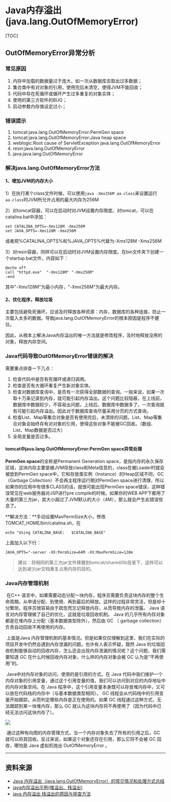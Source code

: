 # Java内存溢出(java.lang.OutOfMemoryError)

[TOC]



## OutOfMemoryError异常分析

### 常见原因

1. 内存中加载的数据量过于庞大，如一次从数据库去取出过多数据；
2. 集合类中有对对象的引用，使用完后未清空，使得JVM不能回收；
3. 代码中存在死循环或循环产生过多重复的对象实体；
4. 使用的第三方软件的BUG；
5. 启动参数内存值设定过小；

### 错误提示

1. tomcat:java.lang.OutOfMemoryError:PermGen space
2. tomcat:java.lang.OutOfMemoryError:Java heap space
3. weblogic:Root cause of ServletException java.lang.OutOfMemoryError
4. resin:java.lang.OutOfMemoryError
5. java:java.lang.OutOfMemoryError

### 解决java.lang.OutOfMemoryError方法

#### 1、增加JVM的内存大小

1）在执行某个class文件时候，可以使用`java -Xmx256M aa.class`来设置运行`aa.class`时JVM所允许占用的最大内存为256M

2）对tomcat容器，可以在启动时对JVM设置内存限度。对tomcat，可以在catalina.bat中添加：

```
set CATALINA_OPTS=-Xms128M -Xmx256M
set JAVA_OPTS=-Xms128M -Xmx256M
```

或者把%CATALINA_OPTS%和%JAVA_OPTS%代替为-Xms128M -Xmx256M

3）对resin容器，同样可以在启动时对JVM设置内存限度。在bin文件夹下创建一个startup.bat文件，内容如下：

```
@echo off
call "httpd.exe"  "-Xms128M" "-Xmx256M"
:end
```

其中"-Xms128M"为最小内存，"-Xmx256M"为最大内存。

#### 2、优化程序，释放垃圾

​	主要包括避免死循环，应该及时释放各种资源：内存，数据库的各种连接，防止一次载入太多的数据。导致java.lang.OutOfMemoryError的根本原因是程序不健壮。

​	因此，从根本上解决Java内存溢出的唯一方法就是修改程序，及时地释放没用的对象，释放内存空间。

### Java代码导致OutOfMemoryError错误的解决

需要重点排查一下几点：

1. 检查代码中是否有死循环或递归调用。
2. 检查是否有大循环重复产生新对象实体。
3. 检查对数据库查询中，是否有一次获得全部数据的查询。一般来说，如果一次取十万条记录到内存，就可能引起内存溢出。这个问题比较隐蔽，在上线前，数据库中数据较少，不容易出问题，上线后，数据库中数据多了，一次查询就有可能引起内存溢出。因此对于数据库查询尽量采用分页的方式查询。
4. 检查List、Map等集合对象是否有使用完后，未清除的问题。List、Map等集合对象会始终存有对对象的引用，使得这些对象不能被GC回收。（数组、List、Map数据是否过大）
5. 全局变量是否过多。

#### tomcat中java.lang.OutOfMemoryError:PermGen space异常处理

**PermGen space**的全称是Permanent Generation space，是指内存的永久保存区域，这块内存主要是被JVM存放class和Meta信息的，class在被Loader时就会被放到PermGen space中，它和存放类实例（Instance）的Heap区域不同，GC（Garbage Collection）不会再主程序运行期对PermGen space进行清理，所以如果你的应用中有很多CLASS的话，就很可能出现PermGen space错误，这种错误常见在web服务器对JSP进行pre compile的时候。如果你的WEB APP下都用了大量的第三方jar，其大小超过了JVM默认的大小（4M），那么就会产生此错误信息了。

**解决方法：**手动设置MaxPermSize大小，修改TOMCAT_HOME/bin/catalina.sh，在

```
echo "Using CATALINA_BASE:   $CATALINA_BASE"
```

上面加入以下行：

```
JAVA_OPTS="-server -XX:PermSize=64M -XX:MaxPermSize=128m
```

> 建议：将相同的第三方jar文件移置到tomcat/shared/lib目录下，这样可以达到减少jar文档重复占用内存的目的。

### Java内存管理机制

​	在C++ 语言中，如果需要动态分配一块内存，程序员需要负责这块内存的整个生命周期。从申请分配、到使用、再到最后的释放。这样的过程非常灵活，但是却十分繁琐，程序员很容易由于疏忽而忘记释放内存，从而导致内存的泄露。 Java 语言对内存管理做了自己的优化，这就是垃圾回收机制。 Java 的几乎所有内存对象都是在堆内存上分配（基本数据类型除外），然后由 GC （ garbage collection）负责自动回收不再使用的内存。

​	上面是Java 内存管理机制的基本情况。但是如果仅仅理解到这里，我们在实际的项目开发中仍然会遇到内存泄漏的问题。也许有人表示怀疑，既然 Java 的垃圾回收机制能够自动的回收内存，怎么还会出现内存泄漏的情况呢？这个问题，我们需要知道 GC 在什么时候回收内存对象，什么样的内存对象会被 GC 认为是“不再使用”的。

​	Java中对内存对象的访问，使用的是引用的方式。在 Java 代码中我们维护一个内存对象的引用变量，通过这个引用变量的值，我们可以访问到对应的内存地址中的内存对象空间。在 Java 程序中，这个引用变量本身既可以存放堆内存中，又可以放在代码栈的内存中（与基本数据类型相同）。 GC 线程会从代码栈中的引用变量开始跟踪，从而判定哪些内存是正在使用的。如果 GC 线程通过这种方式，无法跟踪到某一块堆内存，那么 GC 就认为这块内存将不再使用了（因为代码中已经无法访问这块内存了）。

![](http://images2015.cnblogs.com/blog/330611/201609/330611-20160918171942953-1947458594.png)

​	通过这种有向图的内存管理方式，当一个内存对象失去了所有的引用之后，GC 就可以将其回收。反过来说，如果这个对象还存在引用，那么它将不会被 GC 回收，哪怕是 Java 虚拟机抛出 OutOfMemoryError 。





--------------

## 资料来源

- [Java 内存溢出（java.lang.OutOfMemoryError）的常见情况和处理方式总结](http://outofmemory.cn/c/java-outOfMemoryError)
- [java内存溢出示例(堆溢出、栈溢出)](http://www.cnblogs.com/panxuejun/p/5882424.html)
- [java 内存溢出 栈溢出的原因与排查方法](http://www.cnblogs.com/panxuejun/p/5882309.html)



























